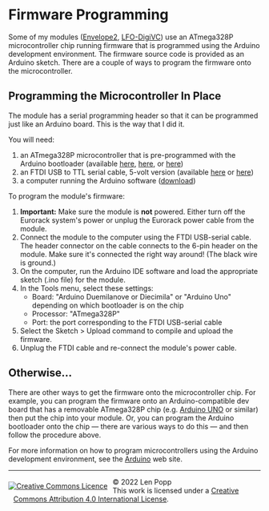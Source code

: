 # Firmware Programming

Some of my modules ([Envelope2][], [LFO-DigiVC][]) use an ATmega328P microcontroller chip running firmware that is programmed using the Arduino development environment. The firmware source code is provided as an Arduino sketch. There are a couple of ways to program the firmware onto the microcontroller.

## Programming the Microcontroller In Place

The module has a serial programming header so that it can be programmed just like an Arduino board. This is the way that I did it.

You will need:
1. an ATmega328P microcontroller that is pre-programmed with the Arduino bootloader (available [here][ATmega-Arduino], [here][ATmega-Adafruit], or [here][ATmega-Sparkfun])
1. an FTDI USB to TTL serial cable, 5-volt version (available [here][FTDI-Adafruit] or [here][FTDI-Sparkfun])
1. a computer running the Arduino software ([download][Arduino-download])

To program the module's firmware:
1. **Important:** Make sure the module is **not** powered. Either turn off the Eurorack system's power or unplug the Eurorack power cable from the module.
1. Connect the module to the computer using the FTDI USB-serial cable. The header connector on the cable connects to the 6-pin header on the module. Make sure it's connected the right way around! (The black wire is ground.)
1. On the computer, run the Arduino IDE software and load the appropriate sketch (.ino file) for the module.
1. In the Tools menu, select these settings:
    - Board: "Arduino Duemilanove or Diecimila" or "Arduino Uno" depending on which bootloader is on the chip
	- Processor: "ATmega328P"
	- Port: the port corresponding to the FTDI USB-serial cable
1. Select the Sketch > Upload command to compile and upload the firmware.
1. Unplug the FTDI cable and re-connect the module's power cable.

## Otherwise...

There are other ways to get the firmware onto the microcontroller chip. For example, you can program the firmware onto an Arduino-compatible dev board that has a removable ATmega328P chip (e.g. [Arduino UNO][] or similar) then put the chip into your module. Or, you can program the Arduino bootloader onto the chip &mdash; there are various ways to do this &mdash; and then follow the procedure above.

For more information on how to program microcontrollers using the Arduino development environment, see the [Arduino][] web site.

[Envelope2]: https://github.com/Len42/Synth-pub/tree/main/modules/Envelope2
[LFO-DigiVC]: https://github.com/Len42/Synth-pub/tree/main/modules/LFO-DigiVC
[ATmega-Arduino]: https://store-usa.arduino.cc/collections/accessories/products/atmega328-microcontroller-bootloader-uno
[ATmega-Adafruit]: https://www.adafruit.com/product/123
[ATmega-Sparkfun]: https://www.sparkfun.com/products/10524
[FTDI-Adafruit]: https://www.adafruit.com/product/70
[FTDI-Sparkfun]: https://www.sparkfun.com/products/9718
[Arduino-download]: https://www.arduino.cc/en/software
[bootloader]: https://docs.arduino.cc/hacking/software/Bootloader
[Arduino UNO]: https://docs.arduino.cc/hardware/uno-rev3
[Arduino]: https://docs.arduino.cc/

<hr /><div><div style="float:left; padding-right:10px;"><a rel="license" href="http://creativecommons.org/licenses/by/4.0/"><img alt="Creative Commons Licence" style="border-width:0; padding-top:8px;" src="https://i.creativecommons.org/l/by/4.0/88x31.png" /></a></div><div style="padding-left:10px;">© 2022 Len Popp<br />This work is licensed under a <a rel="license" href="http://creativecommons.org/licenses/by/4.0/">Creative Commons Attribution 4.0 International License</a>.</div></div>